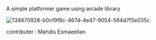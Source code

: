 A simple platformer game using arcade library

![134670928-b0cf9f8c-467d-4e47-9054-564d7f5e035c](https://user-images.githubusercontent.com/88210093/137114972-5c120601-2836-4da5-8856-d04eb6c0f63e.jpg)

contributer : Mahdis Esmaeelian
